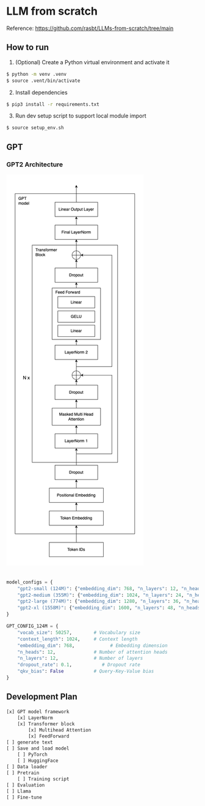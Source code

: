 # LLM from scratch

Reference: https://github.com/rasbt/LLMs-from-scratch/tree/main

## How to run
1. (Optional) Create a Python virtual environment and activate it
```bash
$ python -m venv .venv
$ source .vent/bin/activate
```
2. Install dependencies
```bash
$ pip3 install -r requirements.txt
```
3. Run dev setup script to support local module import
```bash
$ source setup_env.sh
```


## GPT

### GPT2 Architecture

![](./assets/GPT_architecture.png)

```python

model_configs = {
    "gpt2-small (124M)": {"embedding_dim": 768, "n_layers": 12, "n_heads": 12},
    "gpt2-medium (355M)": {"embedding_dim": 1024, "n_layers": 24, "n_heads": 16},
    "gpt2-large (774M)": {"embedding_dim": 1280, "n_layers": 36, "n_heads": 20},
    "gpt2-xl (1558M)": {"embedding_dim": 1600, "n_layers": 48, "n_heads": 25},
}
```

```python
GPT_CONFIG_124M = {
    "vocab_size": 50257,        # Vocabulary size
    "context_length": 1024,     # Context length
    "embedding_dim": 768,             # Embedding dimension
    "n_heads": 12,              # Number of attention heads
    "n_layers": 12,             # Number of layers
    "dropout_rate": 0.1,           # Dropout rate
    "qkv_bias": False           # Query-Key-Value bias
}
```

## Development Plan

```
[x] GPT model framework
    [x] LayerNorm
    [x] Transformer block
        [x] Multihead Attention
        [x] FeedForward
[ ] generate text
[ ] Save and load model
    [ ] PyTorch
    [ ] HuggingFace
[ ] Data loader
[ ] Pretrain
    [ ] Training script
[ ] Evaluation
[ ] Llama
[ ] Fine-tune
```
